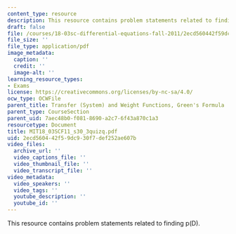 ```yaml
---
content_type: resource
description: This resource contains problem statements related to finding p(D).
draft: false
file: /courses/18-03sc-differential-equations-fall-2011/2ecd560442f59dc930f7def252ae607b_MIT18_03SCF11_s30_3quizq.pdf
file_size: ''
file_type: application/pdf
image_metadata:
  caption: ''
  credit: ''
  image-alt: ''
learning_resource_types:
- Exams
license: https://creativecommons.org/licenses/by-nc-sa/4.0/
ocw_type: OCWFile
parent_title: Transfer (System) and Weight Functions, Green's Formula
parent_type: CourseSection
parent_uid: 7aec48b0-f081-8690-a2c7-6f43a870c1a3
resourcetype: Document
title: MIT18_03SCF11_s30_3quizq.pdf
uid: 2ecd5604-42f5-9dc9-30f7-def252ae607b
video_files:
  archive_url: ''
  video_captions_file: ''
  video_thumbnail_file: ''
  video_transcript_file: ''
video_metadata:
  video_speakers: ''
  video_tags: ''
  youtube_description: ''
  youtube_id: ''
---
```

This resource contains problem statements related to finding p(D).